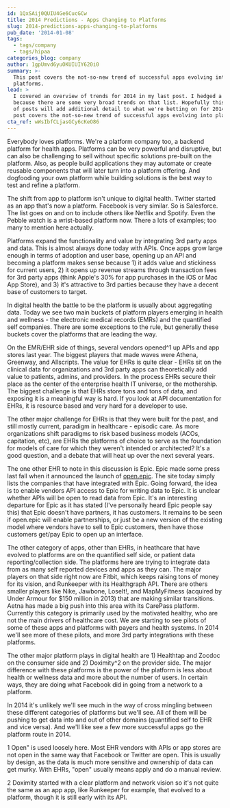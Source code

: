 ```yaml
---
id: 1QxSAij0QUIU4Ge6CucGCw
title: 2014 Predictions - Apps Changing to Platforms
slug: 2014-predictions-apps-changing-to-platforms
pub_date: '2014-01-08'
tags:
  - tags/company
  - tags/hipaa
categories_blog: company
author: 1gpUmvd6yuOKUIUIY620i0
summary: >-
  This post covers the not-so-new trend of successful apps evolving into
  platforms.
lead: >
  I covered an overview of trends for 2014 in my last post. I hedged a bit
  because there are some very broad trends on that list. Hopefully this series
  of posts will add additional detail to what we're betting on for 2014. This
  post covers the not-so-new trend of successful apps evolving into platforms.
cta_ref: wWsIbfCLjasGCy6cKeO86
---
```

Everybody loves platforms. We're a platform company too, a backend platform for health apps. Platforms can be very powerful and disruptive, but can also be challenging to sell without specific solutions pre-built on the platform. Also, as people build applications they may automate or create reusable components that will later turn into a platform offering. And dogfooding your own platform while building solutions is the best way to test and refine a platform.

The shift from app to platform isn't unique to digital health. Twitter started as an app that's now a platform. Facebook is very similar. So is Salesforce. The list goes on and on to include others like Netflix and Spotify. Even the Pebble watch is a wrist-based platform now. There a lots of examples; too many to mention here actually.

Platforms expand the functionality and value by integrating 3rd party apps and data. This is almost always done today with APIs. Once apps grow large enough in terms of adoption and user base, opening up an API and becoming a platform makes sense because 1) it adds value and stickiness for current users, 2) it opens up revenue streams through transaction fees for 3rd party apps (think Apple's 30% for app purchases in the iOS or Mac App Store), and 3) it's attractive to 3rd parties because they have a decent base of customers to target.

In digital health the battle to be the platform is usually about aggregating data. Today we see two main buckets of platform players emerging in health and wellness - the electronic medical records (EMRs) and the quantified self companies. There are some exceptions to the rule, but generally these buckets cover the platforms that are leading the way.

On the EMR/EHR side of things, several vendors opened^1 up APIs and app stores last year. The biggest players that made waves were Athena, Greenway, and Allscripts. The value for EHRs is quite clear - EHRs sit on the clinical data for organizations and 3rd party apps can theoretically add value to patients, admins, and providers. In the process EHRs secure their place as the center of the enterprise health IT universe, or the mothership. The biggest challenge is that EHRs store tons and tons of data, and exposing it is a meaningful way is hard. If you look at API documentation for EHRs, it is resource based and very hard for a developer to use.

The other major challenge for EHRs is that they were built for the past, and still mostly current, paradigm in healthcare - episodic care. As more organizations shift paradigms to risk based business models (ACOs, capitation, etc), are EHRs the platforms of choice to serve as the foundation for models of care for which they weren't intended or architected? It's a good question, and a debate that will heat up over the next several years.

The one other EHR to note in this discussion is Epic. Epic made some press last fall when it announced the launch of [open.epic](http://open.epic.com/). The site today simply lists the companies that have integrated with Epic. Going forward, the idea is to enable vendors API access to Epic for writing data to Epic. It is unclear whether APIs will be open to read data from Epic. It's an interesting departure for Epic as it has stated (I've personally heard Epic people say this) that Epic doesn't have partners, it has customers. It remains to be seen if open.epic will enable partnerships, or just be a new version of the existing model where vendors have to sell to Epic customers, then have those customers get/pay Epic to open up an interface.

The other category of apps, other than EHRs, in heathcare that have evolved to platforms are on the quantified self side, or patient data reporting/collection side. The platforms here are trying to integrate data from as many self reported devices and apps as they can. The major players on that side right now are Fitbit, which keeps raising tons of money for its vision, and Runkeeper with its Healthgraph API. There are others smaller players like Nike, Jawbone, LoseIt!, and MapMyFitness (acquired by Under Armour for $150 million in 2013) that are making similar transitions. Aetna has made a big push into this area with its CarePass platform. Currently this category is primarily used by the motivated healthy, who are not the main drivers of healthcare cost. We are starting to see pilots of some of these apps and platforms with payers and health systems. In 2014 we'll see more of these pilots, and more 3rd party integrations with these platforms.

The other major platform plays in digital health are 1) Healthtap and Zocdoc on the consumer side and 2) Doximity^2 on the provider side. The major difference with these platforms is the power of the platform is less about health or wellness data and more about the number of users. In certain ways, they are doing what Facebook did in going from a network to a platform.

In 2014 it's unlikely we'll see much in the way of cross mingling between these different categories of platforms but we'll see. All of them will be pushing to get data into and out of other domains (quantified self to EHR and vice versa). And we'll like see a few more successful apps go the platform route in 2014.

1 Open" is used loosely here. Most EHR vendors with APIs or app stores are not open in the same way that Facebook or Twitter are open. This is usually by design, as the data is much more sensitive and ownership of data can get murky. With EHRs, "open" usually means apply and do a manual review.

2 Doximity started with a clear platform and network vision so it's not quite the same as an app app, like Runkeeper for example, that evolved to a platform, though it is still early with its API.


  